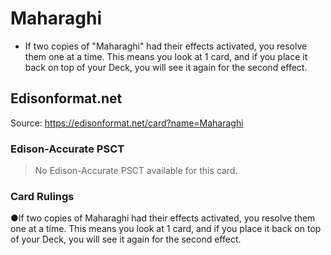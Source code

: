# Maharaghi

*   If two copies of "Maharaghi" had their effects activated, you resolve them one at a time. This means you look at 1 card, and if you place it back on top of your Deck, you will see it again for the second effect.

## Edisonformat.net

Source: https://edisonformat.net/card?name=Maharaghi

### Edison-Accurate PSCT

> No Edison-Accurate PSCT available for this card.

### Card Rulings

●If two copies of Maharaghi had their effects activated, you resolve them one at a time. This means you look at 1 card, and if you place it back on top of your Deck, you will see it again for the second effect.
            